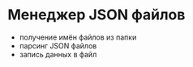 # Менеджер JSON файлов 
  - получение имён файлов из папки 
  - парсинг JSON файлов 
  - запись данных в файл 
  
